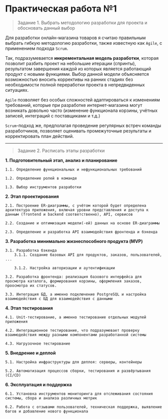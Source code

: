 # Практическая работа №1

> Задание 1. Выбрать методологию разработки для проекта и обосновать данный выбор

Для разработки онлайн-магазина товаров я считаю правильным выбрать гибкую методологию разработки, также известную как `Agile`, с применением подхода `Scrum`.

Так, подразумевается **инкрементальная модель разработки**, которая позволит разбить проект на небольшие итерации (спринты), результатом завершения каждой из которых является работающий продукт с новыми функциями. Выбор данной модели объясняется возможностью вносить коррективы на ранних стадиях без необходимости полной переработки проекта в непредвиденных ситуациях.

`Agile` позволяет без особых сложностей адаптироваться к изменениям требований, которые при разработке интернет-магазина могут возникать довольно часто (изменение функционала корзины, учётных записей, интеграций с поставщиками и т.д.)

`Scrum`-подход же, предполагая проведение регулярных встреч команды разработчиков, позволяет оценивать промежуточные результаты и корректировать план действий.

---

> Задание 2. Расписать этапы разработки

**1. Подготовительный этап, анализ и планирование**
    
    1.1. Определение функциональных и нефункциональных требований
    
    1.2. Определение ролей в команде

    1.3. Выбор инструментов разработки

**2. Этап проектирования**

    2.1. Построение ER-диаграммы, с учётом которой будет определена архитектура приложения, включая уровни представления и доступа к данным (frontend и backend соответственно), API, сервисов

    2.2. Создание и оптимизация модели(-ей) данных на основе ER-диаграммы

    2.3. Определение и разработка API взаимодействия фронтенда и бэкенда

**3. Разработка минимально жизнеспособного продукта (MVP)**

    3.1. Разработка бэкенда
        3.1.1. Создание базовых API для продуктов, заказов, пользователей, ...

        3.1.2. Настройка авторизации и аутентификации

    3.2. Разработка фронтенда: реализация базового интерфейса для просмотра каталога, формирования корзины, оформления заказов, проосмотра их статусов.

    3.3. Интеграция БД, а именно подключение PostgreSQL и настройка взаимодействия с БД для взаимодействия с данными

**4. Этап тестирования**

    4.1. Unit-тестирование, а именно тестирование отдельных модулей приложения

    4.2. Интеграционное тестирование, что подразумевает проверку взаимодействия между разными компонентами разработанной системы

    4.3. Нагрузочное тестирование

**5. Внедрение и деплой**

    5.1. Настройка инфраструктуры для деплоя: серверы, контейнеры

    5.2. Автоматизация процессов сборки, тестирования и развёртывания (CI/CD)

**6. Эксплуатация и поддержка**

    6.1. Установка инструментов мониторинга для отслеживания состояния системы, сбора и анализа различных метрик

    6.2. Работа с отзывами пользователей, техническая поддержка, выявление багов и добавление нового функционала